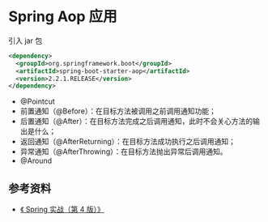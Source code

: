 # Spring Aop 应用

<!-- TOC depthFrom:2 depthTo:3 -->

<!-- /TOC -->

引入 jar 包

```xml
<dependency>
  <groupId>org.springframework.boot</groupId>
  <artifactId>spring-boot-starter-aop</artifactId>
  <version>2.2.1.RELEASE</version>
</dependency>
```

- @Pointcut
- 前置通知（@Before）：在目标方法被调用之前调用通知功能；
- 后置通知（@After）：在目标方法完成之后调用通知，此时不会关心方法的输出是什么；
- 返回通知（@AfterReturning）：在目标方法成功执行之后调用通知；
- 异常通知（@AfterThrowing）：在目标方法抛出异常后调用通知。
- @Around

## 参考资料

- [《 Spring 实战（第 4 版）》](https://item.jd.com/11899370.html)
